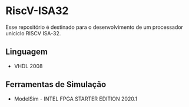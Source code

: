 # RiscV-ISA32
Esse repositório é destinado para o desenvolvimento de um processador uniciclo RISCV ISA-32.

## Linguagem 

- VHDL 2008

## Ferramentas de Simulação

- ModelSim - INTEL FPGA STARTER EDITION 2020.1

